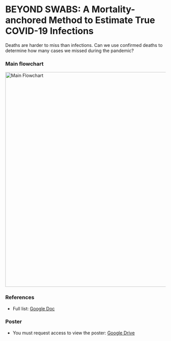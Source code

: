 # BEYOND SWABS: A Mortality-anchored Method to Estimate True COVID-19 Infections

Deaths are harder to miss than infections. Can we use confirmed deaths to determine how many cases we missed during the pandemic?

### Main flowchart
<img width="1802" height="674" alt="Main Flowchart" src="https://github.com/user-attachments/assets/b7258719-fd91-4b51-8d42-b04b25ef9e99" />

### References
- Full list: <a href="https://docs.google.com/document/d/16OSf1nbo-4-U9MysgSRBKBPdP1VvwE8xjwVBq0LVYZ0/edit?usp=sharing">Google Doc</a>

### Poster
- You must request access to view the poster: <a href="https://drive.google.com/file/d/146-WjLFF532OaxkafcxJWBLqHRuQTxW6/view?usp=sharing">Google Drive</a>

